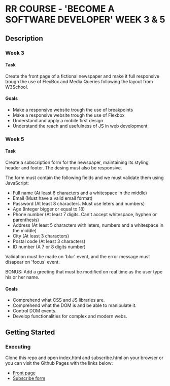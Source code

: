 # RR COURSE - 'BECOME A SOFTWARE DEVELOPER' WEEK 3 & 5
## Description
### Week 3
#### Task
Create the front page of a fictional newspaper and make it full responsive trough the use of FlexBox and Media Queries following the layout from W3School.
#### Goals
- Make a responsive website trough the use of breakpoints
- Make a responsive website trough the use of Flexbox
- Understand and apply a mobile first design
- Understand the reach and usefulness of JS in web development
### Week 5
#### Task
Create a subscription form for the newspaper, maintaining its styling, header and footer. The desing must also be responsive.

The form must contain the following fields and we must validate them using JavaScript:
- Full name (At least 6 characters and a whitespace in the middle)
- Email (Must have a valid email format)
- Password (At least 8 characters. Must use leters and numbers)
- Age (Integer bigger or equal to 18)
- Phone number (At least 7 digits. Can't accept whitespace, hyphen or parenthesis)
- Address (At least 5 characters with leters, numbers and a whitespace in the middle)
- City (At least 3 characters)
- Postal code (At least 3 characters)
- ID number (A 7 or 8 digits number)

Validation must be made on 'blur' event, and the error message must disapear on 'focus' event.

BONUS: Add a greeting that must be modified on real time as the user type his or her name.
#### Goals
- Comprehend what CSS and JS libraries are.
- Comprehend what the DOM is and be able to manipulate it.
- Control DOM events.
- Develop functionalities for complex and modern webs.

## Getting Started
### Executing
Clone this repo and open index.html and subscribe.html on your browser or you can visit the Github Pages with the links below: 
- [Front page](https://nicomunoz909.github.io/BaSD-Week3/)
- [Subscribe form](https://nicomunoz909.github.io/BaSD-Week3/subscribe.html)

